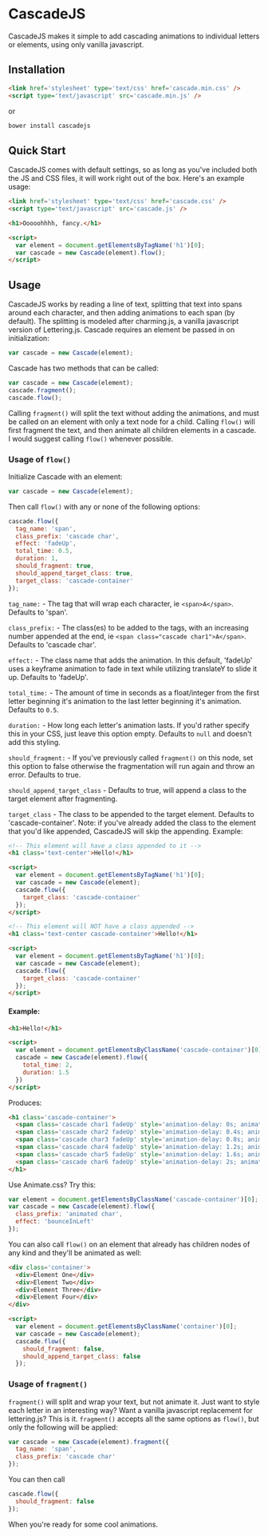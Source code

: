 # CascadeJS

CascadeJS makes it simple to add cascading animations to individual letters or elements, using only vanilla javascript.

## Installation

```html
<link href='stylesheet' type='text/css' href='cascade.min.css' />
<script type='text/javascript' src='cascade.min.js' />
```

or

```bash
bower install cascadejs
```

## Quick Start

CascadeJS comes with default settings, so as long as you've included both the JS and CSS files, it will work right out of the box. Here's an example usage:

```html
<link href='stylesheet' type='text/css' href='cascade.css' />
<script type='text/javascript' src='cascade.js' />

<h1>Ooooohhhh, fancy.</h1>

<script>
  var element = document.getElementsByTagName('h1')[0];
  var cascade = new Cascade(element).flow();
</script>
```

## Usage

CascadeJS works by reading a line of text, splitting that text into spans around each character, and then adding animations to each span (by default). The splitting is modeled after charming.js, a vanilla javascript version of Lettering.js. Cascade requires an element be passed in on initialization:

```javascript
var cascade = new Cascade(element);
```

Cascade has two methods that can be called:

```javascript
var cascade = new Cascade(element);
cascade.fragment();
cascade.flow();
```

Calling `fragment()` will split the text without adding the animations, and must be called on an element with only a text node for a child. Calling `flow()` will first fragment the text, and then animate all children elements in a cascade. I would suggest calling `flow()` whenever possible.

### Usage of `flow()`

Initialize Cascade with an element:

```javascript
var cascade = new Cascade(element);
```

Then call `flow()` with any or none of the following options:

```javascript
cascade.flow({
  tag_name: 'span',
  class_prefix: 'cascade char',
  effect: 'fadeUp',
  total_time: 0.5,
  duration: 1,
  should_fragment: true,
  should_append_target_class: true,
  target_class: 'cascade-container'
});
```

`tag_name:` - The tag that will wrap each character, ie `<span>A</span>`. Defaults to 'span'.

`class_prefix:` - The class(es) to be added to the tags, with an increasing number appended at the end, ie `<span class="cascade char1">A</span>`. Defaults to 'cascade char'.

`effect:` - The class name that adds the animation. In this default, 'fadeUp' uses a keyframe animation to fade in text while utilizing translateY to slide it up. Defaults to 'fadeUp'.

`total_time:` - The amount of time in seconds as a float/integer from the first letter beginning it's animation to the last letter beginning it's animation. Defaults to `0.5`.

`duration:` - How long each letter's animation lasts. If you'd rather specify this in your CSS, just leave this option empty. Defaults to `null` and doesn't add this styling.

`should_fragment:` - If you've previously called `fragment()` on this node, set this option to false otherwise the fragmentation will run again and throw an error. Defaults to true.

`should_append_target_class` - Defaults to true, will append a class to the target element after fragmenting.

`target_class` - The class to be appended to the target element. Defaults to 'cascade-container'. Note: if you've already added the class to the element that you'd like appended, CascadeJS will skip the appending. Example:

```html
<!-- This element will have a class appended to it -->
<h1 class='text-center'>Hello!</h1>

<script>
  var element = document.getElementsByTagName('h1')[0];
  var cascade = new Cascade(element);
  cascade.flow({
    target_class: 'cascade-container'
  });
</script>

<!-- This element will NOT have a class appended -->
<h1 class='text-center cascade-container'>Hello!</h1>

<script>
  var element = document.getElementsByTagName('h1')[0];
  var cascade = new Cascade(element);
  cascade.flow({
    target_class: 'cascade-container'
  });
</script>
```

#### Example:

```html
<h1>Hello!</h1>

<script>
  var element = document.getElementsByClassName('cascade-container')[0];
  cascade = new Cascade(element).flow({
    total_time: 2,
    duration: 1.5
  })
</script>
```

Produces:

```html
<h1 class='cascade-container'>
  <span class='cascade char1 fadeUp' style='animation-delay: 0s; animation-duration: 1.5s;'>H</span>
  <span class='cascade char2 fadeUp' style='animation-delay: 0.4s; animation-duration: 1.5s;'>e</span>
  <span class='cascade char3 fadeUp' style='animation-delay: 0.8s; animation-duration: 1.5s;'>l</span>
  <span class='cascade char4 fadeUp' style='animation-delay: 1.2s; animation-duration: 1.5s;'>l</span>
  <span class='cascade char5 fadeUp' style='animation-delay: 1.6s; animation-duration: 1.5s;'>o</span>
  <span class='cascade char6 fadeUp' style='animation-delay: 2s; animation-duration: 1.5s;'>!</span>
</h1>
```

Use Animate.css? Try this:

```javascript
var element = document.getElementsByClassName('cascade-container')[0];
var cascade = new Cascade(element).flow({
  class_prefix: 'animated char',
  effect: 'bounceInLeft'
});
```

You can also call `flow()` on an element that already has children nodes of any kind and they'll be animated as well:

```html
<div class='container'>
  <div>Element One</div>
  <div>Element Two</div>
  <div>Element Three</div>
  <div>Element Four</div>
</div>

<script>
  var element = document.getElementsByClassName('container')[0];
  var cascade = new Cascade(element);
  cascade.flow({
    should_fragment: false,
    should_append_target_class: false
  });
```

### Usage of `fragment()`

`fragment()` will split and wrap your text, but not animate it. Just want to style each letter in an interesting way? Want a vanilla javascript replacement for lettering.js? This is it. `fragment()` accepts all the same options as `flow()`, but only the following will be applied:

```javascript
var cascade = new Cascade(element).fragment({
  tag_name: 'span',
  class_prefix: 'cascade char'
});
```

You can then call

```javascript
cascade.flow({
  should_fragment: false
});
```

When you're ready for some cool animations.
